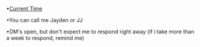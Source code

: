 •[Current Time](https://time.is/Birmingham,_United_States)

•You can call me Jayden or JJ

•DM's open, but don't expect me to respond right away (if i take more than a week to respond, remind me)

